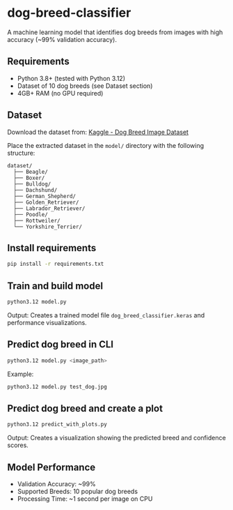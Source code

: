 # dog-breed-classifier

A machine learning model that identifies dog breeds from images with high accuracy (~99% validation accuracy).

## Requirements

- Python 3.8+ (tested with Python 3.12)
- Dataset of 10 dog breeds (see Dataset section)
- 4GB+ RAM (no GPU required)

## Dataset

Download the dataset from: [Kaggle - Dog Breed Image Dataset](https://www.kaggle.com/datasets/khushikhushikhushi/dog-breed-image-dataset)

Place the extracted dataset in the `model/` directory with the following structure:

```
dataset/
  ├── Beagle/
  ├── Boxer/
  ├── Bulldog/
  ├── Dachshund/
  ├── German_Shepherd/
  ├── Golden_Retriever/
  ├── Labrador_Retriever/
  ├── Poodle/
  ├── Rottweiler/
  └── Yorkshire_Terrier/
```

## Install requirements

```bash
pip install -r requirements.txt
```

## Train and build model

```bash
python3.12 model.py
```

Output: Creates a trained model file `dog_breed_classifier.keras` and performance visualizations.

## Predict dog breed in CLI

```bash
python3.12 model.py <image_path>
```

Example:

```bash
python3.12 model.py test_dog.jpg
```

## Predict dog breed and create a plot

```bash
python3.12 predict_with_plots.py
```

Output: Creates a visualization showing the predicted breed and confidence scores.

## Model Performance

- Validation Accuracy: ~99%
- Supported Breeds: 10 popular dog breeds
- Processing Time: ~1 second per image on CPU
